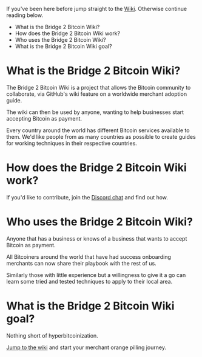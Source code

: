 If you've been here before jump straight to the [Wiki](https://github.com/Bridge2Bitcoin/Bridge2Bitcoin/wiki). Otherwise continue reading below. 

-   What is the Bridge 2 Bitcoin Wiki?
-   How does the Bridge 2 Bitcoin Wiki work?
-   Who uses the Bridge 2 Bitcoin Wiki?
-   What is the Bridge 2 Bitcoin Wiki goal?


# What is the Bridge 2 Bitcoin Wiki?

The Bridge 2 Bitcoin Wiki is a project that allows the Bitcoin community to collaborate, via GitHub's wiki feature on a worldwide merchant adoption guide. 

The wiki can then be used by anyone, wanting to help businesses start accepting Bitcoin as payment.

Every country around the world has different Bitcoin services available to them. We'd like people from as many countries as possible to create guides for working techniques in their respective countries. 

# How does the Bridge 2 Bitcoin Wiki work?

If you'd like to contribute, join the [Discord chat](https://discord.gg/xUUHvZnDkc) and find out how.

# Who uses the Bridge 2 Bitcoin Wiki?

Anyone that has a business or knows of a business that wants to accept Bitcoin as payment. 

All Bitcoiners around the world that have had success onboarding merchants can now share their playbook with the rest of us. 

Similarly those with little experience but a willingness to give it a go can learn some tried and tested techniques to apply to their local area. 

# What is the Bridge 2 Bitcoin Wiki goal?

Nothing short of hyperbitcoinization. 


[Jump to the wiki](https://github.com/Bridge2Bitcoin/Bridge2Bitcoin/wiki) and start your merchant orange pilling journey. 
